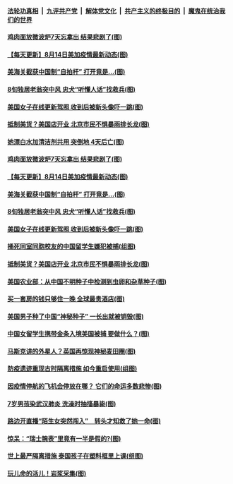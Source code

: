 ####  [法轮功真相](../../../../basic/blob/master/README.md?t=08150402) &nbsp;|&nbsp; [九评共产党](../../../../9ping.md/blob/master/README.md?t=08150402) &nbsp;|&nbsp; [解体党文化](../../../../jtdwh.md/blob/master/README.md?t=08150402)  &nbsp;|&nbsp; [共产主义的终极目的](../../../../gczydzjmd.md/blob/master/README.md?t=08150402) &nbsp;|&nbsp; [魔鬼在统治我们的世界](../../../../mgztzwmdsj.md/blob/master/README.md?t=08150402) 

#### [鸡肉面放微波炉7天忘拿出 结果悲剧了(图)](../pages/p3/942984.md?t=08150402) 

#### [【每天更新】8月14日美加疫情最新动态(图)](../pages/p3/941940.md?t=08150402) 

#### [美海关截获中国制“自拍杆” 打开竟是…(图)](../pages/p3/942977.md?t=08150402) 

#### [8旬独居老翁突中风 忠犬“听懂人话”找救兵(图)](../pages/p3/942921.md?t=08150402) 

#### [美国女子在线更新驾照 收到后被新头像吓一跳(图)](../pages/p3/942887.md?t=08150402) 

#### [抵制美货？美国店开业 北京市民不惧暴雨排长龙(图)](../pages/p3/942883.md?t=08150402) 

#### [她漂白水加清洁剂共用 突倒地 4天后亡(图)](../pages/p3/942989.md?t=08150402) 

#### [鸡肉面放微波炉7天忘拿出 结果悲剧了(图)](../pages/p3/942984.md?t=08150402) 

#### [【每天更新】8月14日美加疫情最新动态(图)](../pages/p3/941940.md?t=08150402) 

#### [美海关截获中国制“自拍杆” 打开竟是…(图)](../pages/p3/942977.md?t=08150402) 

#### [8旬独居老翁突中风 忠犬“听懂人话”找救兵(图)](../pages/p3/942921.md?t=08150402) 

#### [美国女子在线更新驾照 收到后被新头像吓一跳(图)](../pages/p3/942887.md?t=08150402) 

#### [捅死同室同胞校友的中国留学生嫌犯被捕(组图)](../pages/p3/942893.md?t=08150402) 

#### [抵制美货？美国店开业 北京市民不惧暴雨排长龙(图)](../pages/p3/942883.md?t=08150402) 

#### [美国农业部：从中国不明种子中检测到虫卵和杂草种子(图)](../pages/p3/942863.md?t=08150402) 

#### [买一套房的钱只够住一晚 全球最贵酒店(图)](../pages/p3/942834.md?t=08150402) 

#### [美国男子种了中国“神秘种子” 一长出就被销毁(图)](../pages/p3/942828.md?t=08150402) 

#### [中国女留学生携带金条入境美国被捕 要做什么？(图)](../pages/p3/942793.md?t=08150402) 

#### [马斯克讲的外星人？英国再惊现神秘麦田圈(图)](../pages/p3/942784.md?t=08150402) 

#### [防疫遗迹重现古时隔离措施 如今重启使用(组图)](../pages/p3/942775.md?t=08150402) 

#### [因疫情停航的飞机会停放在哪？ 它们的命运多数悲惨(图)](../pages/p3/942770.md?t=08150402) 

#### [7岁男孩染武汉肺炎 洗澡时抽搐暴毙(图)](../pages/p3/942768.md?t=08150402) 

#### [路边开直播“陌生女突然闯入”　转头才知救了她一命(图)](../pages/p3/942732.md?t=08150402) 

#### [惊呆：“瑞士腕表”里竟有一半是假的?(图)](../pages/p3/942729.md?t=08150402) 

#### [世上最严隔离措施 泰国孩子在塑料框里上课(组图)](../pages/p3/942679.md?t=08150402) 

#### [玩儿命的活儿！岩浆采集(图)](../pages/p3/942677.md?t=08150402) 

